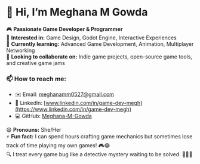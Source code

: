 # 👋 Hi, I’m Meghana M Gowda

🎮 **Passionate Game Developer & Programmer**  
👀 **Interested in:** Game Design, Godot Engine, Interactive Experiences  
🌱 **Currently learning:** Advanced Game Development, Animation, Multiplayer Networking  
🤝 **Looking to collaborate on:** Indie game projects, open-source game tools, and creative game jams  

### 📫 How to reach me:
- ✉️ Email: [meghanamm0527@gmail.com](mailto:meghanamm0527@gmail.com)  
- 🔗 LinkedIn: [www.linkedin.com/in/game-dev-megh](https://www.linkedin.com/in/game-dev-megh)  
- 💻 GitHub: [Meghana-M-Gowda](https://github.com/Meghana-M-Gowda)  

😄 **Pronouns:** She/Her  
⚡ **Fun fact:** I can spend hours crafting game mechanics but sometimes lose track of time playing my own games! 🎮😂  
🔍 I treat every game bug like a detective mystery waiting to be solved. 🕵️‍♀️🎲
